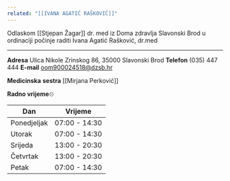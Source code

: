 ```yaml
---
related: "[[IVANA AGATIĆ RAŠKOVIĆ]]"
---
```

Odlaskom [[Stjepan Žagar]] dr. med iz Doma zdravlja Slavonski Brod u ordinaciji počinje raditi Ivana Agatić Rašković, dr.med

---

**Adresa**
Ulica Nikole Zrinskog 86, 35000 Slavonski Brod
**Telefon**
(035) 447 444
**E-mail**
oom900024518@dzsb.hr

**Medicinska** **sestra**
[[Mirjana Perković]]

**Radno vrijeme**⏲

| Dan         | Vrijeme       |
| ----------- | ------------- |
| Ponedjeljak | 07:00 - 14:30 |
| Utorak      | 07:00 - 14:30 |
| Srijeda     | 13:00 - 20:30 |
| Četvrtak    | 13:00 - 20:30 |
| Petak       | 07:00 - 14:30 |
